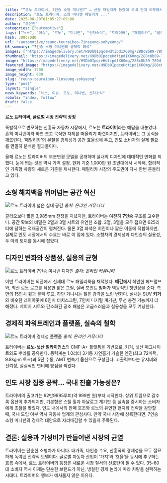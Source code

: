 ```yaml
---
title: "“르노 트라이버, 7인승 소형 미니밴?” … 신형 패밀리카 등장에 국내 판매 여부에서도 ‘기대 ↑’"
description: "르노 트라이버, 소형 미니밴 패밀리카 ..."
date: 2025-08-20T01:05:27+09:00
author: "오은진"
categories: ["automotive"]
tags: ["뉴스", "이슈", "르노", "미니밴", "신차소식", "트라이버", "패밀리카", "글로벌자동차시장", "가격경쟁력"]
hash: 300c70d0
url: "/automotive/reuno-teuraibeo-7inseung-sohyeong/"
h5_summary: "7인승 소형 미니밴의 경제적 해석"
images: ["https://imagedelivery.net/H9Db0IpqceHdtipd1X60mg/288c8b89-789d-4d9f-e5ce-4e5b4c8df600/public", "https://imagedelivery.net/H9Db0IpqceHdtipd1X60mg/78a08637-7f47-4033-aae9-bea73737eb00/public", "https://imagedelivery.net/H9Db0IpqceHdtipd1X60mg/2038f3de-574c-4d7b-def3-4f7d53370100/public", "https://imagedelivery.net/H9Db0IpqceHdtipd1X60mg/e2fe3f84-9238-4af0-94d7-bcab78674700/public"]
thumbnail: "https://imagedelivery.net/H9Db0IpqceHdtipd1X60mg/288c8b89-789d-4d9f-e5ce-4e5b4c8df600/public"
image: "https://imagedelivery.net/H9Db0IpqceHdtipd1X60mg/288c8b89-789d-4d9f-e5ce-4e5b4c8df600/public"
featured_image: "https://imagedelivery.net/H9Db0IpqceHdtipd1X60mg/288c8b89-789d-4d9f-e5ce-4e5b4c8df600/public"
image_width: 1200
image_height: 630
slug: "reuno-teuraibeo-7inseung-sohyeong"
type: "post"
layout: "single"
news_keywords: "뉴스, 이슈, 르노, 미니밴, 신차소식"
robots: "index, follow"
draft: false
---
```


**르노 트라이버, 글로벌 시장 전략의 상징**

폭발적으로 변모하는 신흥국 자동차 시장에서, 르노는 **트라이버**라는 해답을 내놓았다. 흔히 미니밴이라 하면 크고 묵직한 차체를 떠올리기 마련이지만, 트라이버는 그 공식을 깨뜨린다. ‘패밀리카’의 본질을 경제성과 공간 효율성에 두고, 인도 소비자의 실제 필요를 면밀히 분석한 결과물이다.

올해 르노는 트라이버의 부분변경 모델을 공개하며 실내외 디자인에 대대적인 변화를 꾀했다. 눈에 띄는 것은 역시 가격 설정. 한화 기준 1,000만 원 초반대에서 시작해, 합리적인 가족형 차량의 새로운 기준을 제시한다. 패밀리카 시장의 주도권이 다시 한번 흔들리고 있다.

## 소형 해치백을 뛰어넘는 공간 혁신

![르노 트라이버 넓은 실내 공간](https://imagedelivery.net/H9Db0IpqceHdtipd1X60mg/78a08637-7f47-4033-aae9-bea73737eb00/public)
*출처: 온라인 커뮤니티*


클리오보다 짧은 3,985mm 전장을 지녔지만, 트라이버는 여전히 **7인승** 구조를 고수한다. 공간 확보의 비밀은 2열과 3열 시트의 유연한 조합. 2열, 3열을 모두 접으면 625리터에 달하는 적재공간이 펼쳐진다. 물론 3열 좌석은 어린이나 짧은 이동에 적합하지만, 실제로 인도 시장에서의 수요는 바로 이 점에 있다. 소형차의 경제성과 다인승의 실용성, 두 마리 토끼를 동시에 잡았다.

## 디자인 변화와 상품성, 실용의 균형

![르노 트라이버 7인승 미니밴 디자인](https://imagedelivery.net/H9Db0IpqceHdtipd1X60mg/e2fe3f84-9238-4af0-94d7-bcab78674700/public)
*출처: 온라인 커뮤니티*


이번 트라이버는 외관에서 신세대 르노 패밀리룩을 채택했다. **메간**에서 착안한 헤드램프와, 최신 르노 로고를 적용한 얇은 그릴, 실버 포인트 범퍼가 역동적인 첫인상을 준다. 측면의 15인치 휠과 블랙 루프, 하단 가니시는 젊은 감각을 노린 변화다. 실내는 SUV **키거**와 비슷한 레이아웃에 8인치 터치스크린, 7인치 디지털 계기판, 무선 충전 기능까지 더해졌다. 베이지 시트와 간소화된 공조 패널은 고급스러움과 실용성을 모두 겨냥한다.

## 경제적 파워트레인과 플랫폼, 실속의 철학

![르노 트라이버 경제성 플랫폼](https://imagedelivery.net/H9Db0IpqceHdtipd1X60mg/2038f3de-574c-4d7b-def3-4f7d53370100/public)
*출처: 온라인 커뮤니티*


트라이버는 **르노-닛산 얼라이언스**의 CMF-A+ 플랫폼을 기반으로, 키거, 닛산 매그나이트와도 뿌리를 공유한다. 동력계는 1.0리터 3기통 자연흡기 가솔린 엔진(최고 72마력, 9.8kg·m 토크)과 5단 수동, AMT 변속기 옵션으로 구성된다. 고출력보다는 유지비와 신뢰성, 실질적인 연비에 방점을 찍었다.

## 인도 시장 집중 공략… 국내 진출 가능성은?

트라이버의 출고가는 62만9995루피(약 999만 원)부터 시작한다. 상위 트림으로 갈수록 옵션이 추가되지만, 기본형은 스틸 휠과 아날로그 계기판 등 실속을 중시하는 소비자에게 초점을 맞췄다. 인도 내에서의 판매 호조와 르노의 유연한 현지화 전략을 감안할 때, 국내 도입 여부 역시 자동차 업계의 관심사다. 만약 국내 시장에 상륙한다면, 7인승 소형 미니밴의 경제적 대안으로 자리매김할 수 있을지 주목된다.

## 결론: 실용과 가성비가 만들어낸 시장의 균열

트라이버는 단순한 소형차가 아니다. 대가족, 다인승 수요, 신흥국의 경제성을 모두 절묘하게 녹여낸 전략적 모델이다. 글로벌 자동차 산업이 ‘가치’와 ‘효율’을 동시에 추구하는 흐름 속에서, 르노 트라이버의 등장은 새로운 시장 질서의 신호탄이 될 수 있다. 35-60대 소비자 역시 이제는 단순한 브랜드가 아닌, 냉철한 경제 논리에 따라 차량을 선택하는 시대다. 트라이버의 행보가 예사롭지 않은 이유다.
